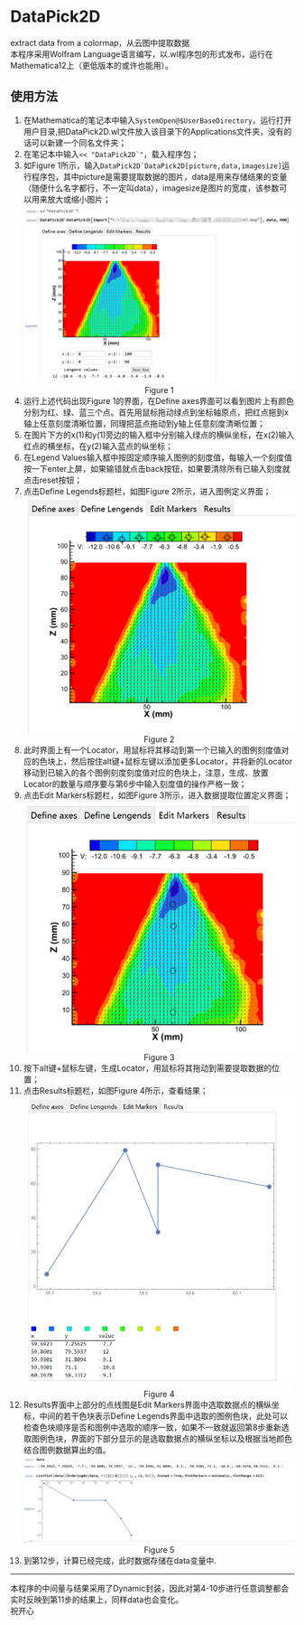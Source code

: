 # DataPick2D
extract data from a colormap，从云图中提取数据  
本程序采用Wolfram Language语言编写，以.wl程序包的形式发布，运行在Mathematica12上（更低版本的或许也能用）。  
##  使用方法
1. 在Mathematica的笔记本中输入`SystemOpen@$UserBaseDirectory`，运行打开用户目录,把DataPick2D.wl文件放入该目录下的Applications文件夹，没有的话可以新建一个同名文件夹；
2. 在笔记本中输入```<< "DataPick2D`"```，载入程序包；
3. 如Figure 1所示，输入```DataPick2D`DataPick2D[picture,data,imagesize]```运行程序包，其中picture是需要提取数据的图片，data是用来存储结果的变量（随便什么名字都行，不一定叫data），imagesize是图片的宽度，该参数可以用来放大或缩小图片；
![Figure 1](https://github.com/Pu240/DataPick2D/blob/main/tutorial_pictures/%E5%BE%AE%E4%BF%A1%E6%88%AA%E5%9B%BE_20220316112929.png)  
                                             <center> Figure 1</center>
4. 运行上述代码出现Figure 1的界面，在Define axes界面可以看到图片上有颜色分别为红、绿、蓝三个点。首先用鼠标拖动绿点到坐标轴原点，把红点拖到x轴上任意刻度清晰位置，同理把蓝点拖动到y轴上任意刻度清晰位置；
5. 在图片下方的x(1)和y(1)旁边的输入框中分别输入绿点的横纵坐标，在x(2)输入红点的横坐标，在y(2)输入蓝点的纵坐标；
6. 在Legend Values输入框中按固定顺序输入图例的刻度值，每输入一个刻度值按一下enter上屏，如果输错就点击back按钮，如果要清除所有已输入刻度就点击reset按钮；
7. 点击Define Legends标题栏，如图Figure 2所示，进入图例定义界面；
![Figure 2](https://github.com/Pu240/DataPick2D/blob/main/tutorial_pictures/%E5%BE%AE%E4%BF%A1%E6%88%AA%E5%9B%BE_20220316115815.png)  
                                              <center>Figure 2</center>  
8. 此时界面上有一个Locator，用鼠标将其移动到第一个已输入的图例刻度值对应的色块上，然后按住alt键+鼠标左键以添加更多Locator，并将新的Locator移动到已输入的各个图例刻度刻度值对应的色块上，注意，生成、放置Locator的数量与顺序要与第6步中输入刻度值的操作严格一致；
9.  点击Edit Markers标题栏，如图Figure 3所示，进入数据提取位置定义界面；  
![Figure 3](https://github.com/Pu240/DataPick2D/blob/main/tutorial_pictures/%E5%BE%AE%E4%BF%A1%E6%88%AA%E5%9B%BE_20220316120847.png)  
                                              <center>Figure 3</center>   
10.  按下alt键+鼠标左键，生成Locator，用鼠标将其拖动到需要提取数据的位置；
11.  点击Results标题栏，如图Figure 4所示，查看结果；
![Figure 4](https://github.com/Pu240/DataPick2D/blob/main/tutorial_pictures/%E5%BE%AE%E4%BF%A1%E6%88%AA%E5%9B%BE_20220316121413.png)  
                                              <center>Figure 4</center>  
12.  Results界面中上部分的点线图是Edit Markers界面中选取数据点的横纵坐标，中间的若干色块表示Define Legends界面中选取的图例色块，此处可以检查色块顺序是否和图例中选取的顺序一致，如果不一致就返回第8步重新选取图例色块，界面的下部分显示的是选取数据点的横纵坐标以及根据当地颜色结合图例数据算出的值。
![Figure 5](https://github.com/Pu240/DataPick2D/blob/main/tutorial_pictures/%E5%BE%AE%E4%BF%A1%E6%88%AA%E5%9B%BE_20220316122736.png)  
                                              <center>Figure 5</center>  
14.  到第12步，计算已经完成，此时数据存储在data变量中.
---
本程序的中间量与结果采用了Dynamic封装，因此对第4-10步进行任意调整都会实时反映到第11步的结果上，同样data也会变化。  
祝开心
